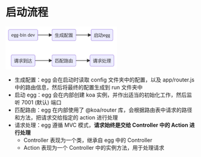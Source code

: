 # 启动流程

<img src="./picture/image-20231108224630575.png" alt="image-20231108224630575" style="zoom:50%;" />

-   生成配置：egg 会在启动时读取 config 文件夹中的配置，以及 app/router.js 中的路由信息，然后将最终的配置生成到 run 文件夹中
-   启动 egg：egg 会在内部创建 koa 实例，并作出适当的初始化工作，然后监听 7001 (默认) 端口
-   匹配路由：egg 在内部使用了 @koa/router 库，会根据路由表中请求的路径和方法，把请求交给指定的 action 进行处理
-   请求处理：egg 遵循 MVC 模式，**请求始终是交给 Controller 中的 Action 进行处理**
    -   Controller 表现为一个类，继承自 egg 中的 Controller
    -   Action 表现为一个 Controller 中的实例方法，用于处理请求

<br><br>
